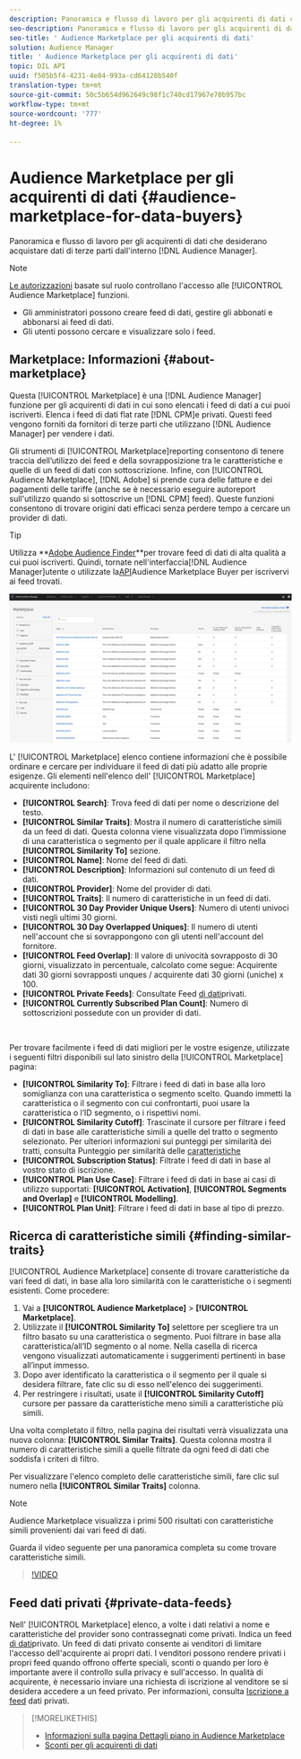 ```yaml
---
description: Panoramica e flusso di lavoro per gli acquirenti di dati che desiderano acquistare dati di terze parti da  Audience Manager
seo-description: Panoramica e flusso di lavoro per gli acquirenti di dati che desiderano acquistare dati di terze parti da  Audience Manager
seo-title: ' Audience Marketplace per gli acquirenti di dati'
solution: Audience Manager
title: ' Audience Marketplace per gli acquirenti di dati'
topic: DIL API
uuid: f505b5f4-4231-4e84-993a-cd64128b540f
translation-type: tm+mt
source-git-commit: 50c5b654d962649c98f1c740cd17967e70b957bc
workflow-type: tm+mt
source-wordcount: '777'
ht-degree: 1%

---
```



#  Audience Marketplace per gli acquirenti di dati {#audience-marketplace-for-data-buyers}

Panoramica e flusso di lavoro per gli acquirenti di dati che desiderano acquistare dati di terze parti dall&#39;interno [!DNL Audience Manager].

>[!NOTE]
>[Le autorizzazioni](../../../reporting/reports-dashboard.md) basate sul ruolo controllano l&#39;accesso alle [!UICONTROL Audience Marketplace] funzioni.
>
>* Gli amministratori possono creare feed di dati, gestire gli abbonati e abbonarsi ai feed di dati.
>* Gli utenti possono cercare e visualizzare solo i feed.


## Marketplace: Informazioni {#about-marketplace}

<!-- c_marketplace_about.xml -->

Questa [!UICONTROL Marketplace] è una [!DNL Audience Manager] funzione per gli acquirenti di dati in cui sono elencati i feed di dati a cui puoi iscriverti. Elenca i feed di dati flat rate [!DNL CPM]e privati. Questi feed vengono forniti da fornitori di terze parti che utilizzano [!DNL Audience Manager] per vendere i dati.

Gli strumenti di [!UICONTROL Marketplace]reporting consentono di tenere traccia dell’utilizzo dei feed e della sovrapposizione tra le caratteristiche e quelle di un feed di dati con sottoscrizione. Infine, con [!UICONTROL Audience Marketplace], [!DNL Adobe] si prende cura delle fatture e dei pagamenti delle tariffe (anche se è necessario eseguire autoreport sull&#39;utilizzo quando si sottoscrive un [!DNL CPM] feed). Queste funzioni consentono di trovare origini dati efficaci senza perdere tempo a cercare un provider di dati.

>[!TIP]
>
>Utilizza **[Adobe Audience Finder](https://www.adobe-audience-finder.com/)**per trovare feed di dati di alta qualità a cui puoi iscriverti. Quindi, tornate nell&#39;interfaccia[!DNL Audience Manager]utente o utilizzate la[API](https://bank.demdex.com/portal/swagger/index.html#/Audience_Marketplace_Buyer_API)Audience Marketplace Buyer per iscrivervi ai feed trovati.

![buyer-marketplace-overview](assets/buyer-marketplace-overview.png)

L&#39; [!UICONTROL Marketplace] elenco contiene informazioni che è possibile ordinare e cercare per individuare il feed di dati più adatto alle proprie esigenze. Gli elementi nell&#39;elenco dell&#39; [!UICONTROL Marketplace] acquirente includono:

* **[!UICONTROL Search]**: Trova feed di dati per nome o descrizione del testo.
* **[!UICONTROL Similar Traits]**: Mostra il numero di caratteristiche simili da un feed di dati. Questa colonna viene visualizzata dopo l’immissione di una caratteristica o segmento per il quale applicare il filtro nella **[!UICONTROL Similarity To]** sezione.
* **[!UICONTROL Name]**: Nome del feed di dati.
* **[!UICONTROL Description]**: Informazioni sul contenuto di un feed di dati.
* **[!UICONTROL Provider]**: Nome del provider di dati.
* **[!UICONTROL Traits]**: Il numero di caratteristiche in un feed di dati.
* **[!UICONTROL 30 Day Provider Unique Users]**: Numero di utenti univoci visti negli ultimi 30 giorni.
* **[!UICONTROL 30 Day Overlapped Uniques]**: Il numero di utenti nell&#39;account che si sovrappongono con gli utenti nell&#39;account del fornitore.
* **[!UICONTROL Feed Overlap]**: Il valore di univocità sovrapposto di 30 giorni, visualizzato in percentuale, calcolato come segue: Acquirente dati 30 giorni sovrapposti unques / acquirente dati 30 giorni (uniche) x 100.
* **[!UICONTROL Private Feeds]**: Consultate Feed [di dati](../../../features/audience-marketplace/marketplace-private-feeds.md)privati.
* **[!UICONTROL Currently Subscribed Plan Count]**: Numero di sottoscrizioni possedute con un provider di dati.

 

Per trovare facilmente i feed di dati migliori per le vostre esigenze, utilizzate i seguenti filtri disponibili sul lato sinistro della [!UICONTROL Marketplace] pagina:

* **[!UICONTROL Similarity To]**: Filtrare i feed di dati in base alla loro somiglianza con una caratteristica o segmento scelto. Quando immetti la caratteristica o il segmento con cui confrontarti, puoi usare la caratteristica o l’ID segmento, o i rispettivi nomi.
* **[!UICONTROL Similarity Cutoff]**: Trascinate il cursore per filtrare i feed di dati in base alle caratteristiche simili a quelle del tratto o segmento selezionato. Per ulteriori informazioni sui punteggi per similarità dei tratti, consulta Punteggio per similarità delle [caratteristiche](../../segments/trait-recommendations.md#trait-similarity-score)
* **[!UICONTROL Subscription Status]**: Filtrate i feed di dati in base al vostro stato di iscrizione.
* **[!UICONTROL Plan Use Case]**: Filtrare i feed di dati in base ai casi di utilizzo supportati: **[!UICONTROL Activation]**, **[!UICONTROL Segments and Overlap]** e **[!UICONTROL Modelling]**.
* **[!UICONTROL Plan Unit]**: Filtrare i feed di dati in base al tipo di prezzo.

## Ricerca di caratteristiche simili {#finding-similar-traits}

[!UICONTROL Audience Marketplace] consente di trovare caratteristiche da vari feed di dati, in base alla loro similarità con le caratteristiche o i segmenti esistenti. Come procedere:

1. Vai a **[!UICONTROL Audience Marketplace]** > **[!UICONTROL Marketplace]**.
2. Utilizzate il **[!UICONTROL Similarity To]** selettore per scegliere tra un filtro basato su una caratteristica o segmento. Puoi filtrare in base alla caratteristica/all’ID segmento o al nome. Nella casella di ricerca vengono visualizzati automaticamente i suggerimenti pertinenti in base all’input immesso.
3. Dopo aver identificato la caratteristica o il segmento per il quale si desidera filtrare, fate clic su di esso nell&#39;elenco dei suggerimenti.
4. Per restringere i risultati, usate il **[!UICONTROL Similarity Cutoff]** cursore per passare da caratteristiche meno simili a caratteristiche più simili.

Una volta completato il filtro, nella pagina dei risultati verrà visualizzata una nuova colonna: **[!UICONTROL Similar Traits]**. Questa colonna mostra il numero di caratteristiche simili a quelle filtrate da ogni feed di dati che soddisfa i criteri di filtro.

Per visualizzare l&#39;elenco completo delle caratteristiche simili, fare clic sul numero nella **[!UICONTROL Similar Traits]** colonna.

>[!NOTE]
>
>  Audience Marketplace visualizza i primi 500 risultati con caratteristiche simili provenienti dai vari feed di dati.

Guarda il video seguente per una panoramica completa su come trovare caratteristiche simili.

>[!VIDEO](https://video.tv.adobe.com/v/29370/)

## Feed dati privati {#private-data-feeds}

Nell&#39; [!UICONTROL Marketplace] elenco, a volte i dati relativi a nome e caratteristiche del provider sono contrassegnati come privati. Indica un feed [di dati](../../../features/audience-marketplace/marketplace-private-feeds.md)privato. Un feed di dati privato consente ai venditori di limitare l&#39;accesso dell&#39;acquirente ai propri dati. I venditori possono rendere privati i propri feed quando offrono offerte speciali, sconti o quando per loro è importante avere il controllo sulla privacy e sull&#39;accesso. In qualità di acquirente, è necessario inviare una richiesta di iscrizione al venditore se si desidera accedere a un feed privato. Per informazioni, consulta [Iscrizione a feed](../../../features/audience-marketplace/marketplace-data-buyers/marketplace-manage-subscriptions.md#subscript-private-data-feed) dati privati.

>[!MORELIKETHIS]
>
>* [Informazioni sulla pagina Dettagli piano in Audience Marketplace](../../../features/audience-marketplace/marketplace-data-buyers/marketplace-manage-subscriptions.md#marketplace-buyer-details)
>* [Sconti per gli acquirenti di dati](../../../features/audience-marketplace/marketplace-data-buyers/marketplace-manage-subscriptions.md#buyer-discount)

